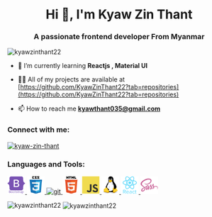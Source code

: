<h1 align="center">Hi 👋, I'm Kyaw Zin Thant</h1>
<h3 align="center">A passionate frontend developer From Myanmar</h3>

<p align="left"> <img src="https://komarev.com/ghpvc/?username=kyawzinthant22&label=Profile%20views&color=0e75b6&style=flat" alt="kyawzinthant22" /> </p>

- 🌱 I’m currently learning **Reactjs , Material UI**

- 👨‍💻 All of my projects are available at [https://github.com/KyawZinThant22?tab=repositories](https://github.com/KyawZinThant22?tab=repositories)

- 📫 How to reach me **kyawthant035@gmail.com**

<h3 align="left">Connect with me:</h3>
<p align="left">
<a href="https://linkedin.com/in/kyaw-zin-thant" target="blank"><img align="center" src="https://raw.githubusercontent.com/rahuldkjain/github-profile-readme-generator/master/src/images/icons/Social/linked-in-alt.svg" alt="kyaw-zin-thant" height="30" width="40" /></a>
</p>

<h3 align="left">Languages and Tools:</h3>
<p align="left"> <a href="https://getbootstrap.com" target="_blank" rel="noreferrer"> <img src="https://raw.githubusercontent.com/devicons/devicon/master/icons/bootstrap/bootstrap-plain-wordmark.svg" alt="bootstrap" width="40" height="40"/> </a> <a href="https://www.w3schools.com/css/" target="_blank" rel="noreferrer"> <img src="https://raw.githubusercontent.com/devicons/devicon/master/icons/css3/css3-original-wordmark.svg" alt="css3" width="40" height="40"/> </a> <a href="https://git-scm.com/" target="_blank" rel="noreferrer"> <img src="https://www.vectorlogo.zone/logos/git-scm/git-scm-icon.svg" alt="git" width="40" height="40"/> </a> <a href="https://www.w3.org/html/" target="_blank" rel="noreferrer"> <img src="https://raw.githubusercontent.com/devicons/devicon/master/icons/html5/html5-original-wordmark.svg" alt="html5" width="40" height="40"/> </a> <a href="https://developer.mozilla.org/en-US/docs/Web/JavaScript" target="_blank" rel="noreferrer"> <img src="https://raw.githubusercontent.com/devicons/devicon/master/icons/javascript/javascript-original.svg" alt="javascript" width="40" height="40"/> </a> <a href="https://www.linux.org/" target="_blank" rel="noreferrer"> <img src="https://raw.githubusercontent.com/devicons/devicon/master/icons/linux/linux-original.svg" alt="linux" width="40" height="40"/> </a> <a href="https://reactjs.org/" target="_blank" rel="noreferrer"> <img src="https://raw.githubusercontent.com/devicons/devicon/master/icons/react/react-original-wordmark.svg" alt="react" width="40" height="40"/> </a> <a href="https://sass-lang.com" target="_blank" rel="noreferrer"> <img src="https://raw.githubusercontent.com/devicons/devicon/master/icons/sass/sass-original.svg" alt="sass" width="40" height="40"/> </a> </p>

<p><img align="left" src="https://github-readme-stats.vercel.app/api/top-langs?username=kyawzinthant22&show_icons=true&locale=en&layout=compact" alt="kyawzinthant22" /></p>

<p>&nbsp;<img align="center" src="https://github-readme-stats.vercel.app/api?username=kyawzinthant22&show_icons=true&locale=en" alt="kyawzinthant22" /></p>
